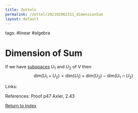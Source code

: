 ```yaml
---
title: Zettels
permalink: /zettel/202102062311_dimensionSum
layout: default
---
```

tags: #linear #algebra

# Dimension of Sum

If we have [subspaces](202102061429_subspaceDefinition) $U_1$ and $U_2$ of $V$ then 
$$
\mathrm{dim}(U_1 + U_2) = \mathrm{dim}(U_1) + \mathrm{dim}(U_2) - \mathrm{dim}(U_1 \cap U_2)
$$

Links: 

References: Proof p47 Axler, 2.43

[Return to Index](index)